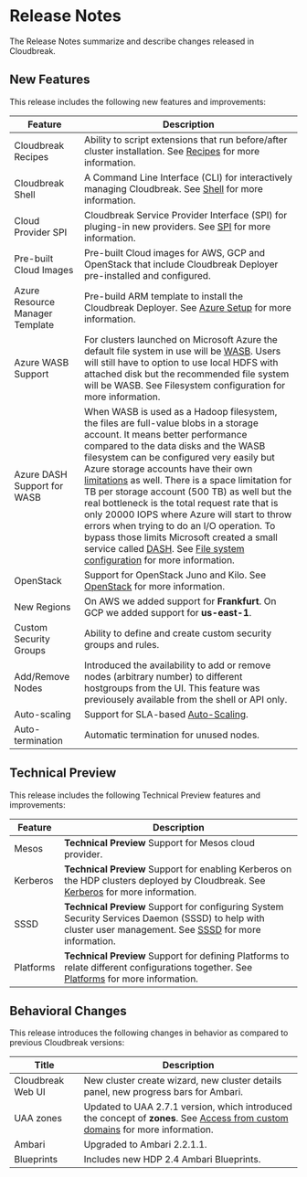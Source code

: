 # Release Notes

The Release Notes summarize and describe changes released in Cloudbreak.

## New Features

This release includes the following new features and improvements:

| Feature | Description |
|----|----|
| Cloudbreak Recipes | Ability to script extensions that run before/after cluster installation. See [Recipes](recipes.md) for more information. |
| Cloudbreak Shell | A Command Line Interface (CLI) for interactively managing Cloudbreak. See [Shell](shell.md) for more information. |
| Cloud Provider SPI | Cloudbreak Service Provider Interface (SPI) for pluging-in new providers. See [SPI](spi.md) for more information. |
| Pre-built Cloud Images | Pre-built Cloud images for AWS, GCP and OpenStack that include Cloudbreak Deployer pre-installed and configured.|
| Azure Resource Manager Template | Pre-build ARM template to install the Cloudbreak Deployer. See [Azure Setup](azure.md) for more information. |
| Azure WASB Support| For clusters launched on Microsoft Azure the default file system in use will be [WASB](http://blogs.msdn.com/b/cindygross/archive/2015/02/04/understanding-wasb-and-hadoop-storage-in-azure.aspx). Users will still have to option to use local HDFS with attached disk but the recommended file system will be WASB. See Filesystem configuration for more information.|
| Azure DASH Support for WASB| When WASB is used as a Hadoop filesystem, the files are full-value blobs in a storage account. It means better performance compared to the data disks and the WASB filesystem can be configured very easily but Azure storage accounts have their own [limitations](https://azure.microsoft.com/en-us/documentation/articles/azure-subscription-service-limits/#storage-limits) as well. There is a space limitation for TB per storage account (500 TB) as well but the real bottleneck is the total request rate that is only 20000 IOPS where Azure will start to throw errors when trying to do an I/O operation. To bypass those limits Microsoft created a small service called [DASH](https://github.com/MicrosoftDX/Dash). See [File system configuration](azure.md#file-system-configuration) for more information. |
| OpenStack | Support for OpenStack Juno and Kilo. See [OpenStack](openstack.md) for more information. |
| New Regions| On AWS we added support for **Frankfurt**. On GCP we added support for **us-east-1**.|
| Custom Security Groups | Ability to define and create custom security groups and rules. |
| Add/Remove Nodes | Introduced the availability to add or remove nodes (arbitrary number) to different hostgroups from the UI. This feature was previousely available from the shell or API only. |
| Auto-scaling | Support for SLA-based [Auto-Scaling](periscope.md). |
| Auto-termination | Automatic termination for unused nodes. |

## Technical Preview

This release includes the following Technical Preview features and improvements:

| Feature | Description |
|----|----|
| Mesos | **Technical Preview** Support for Mesos cloud provider. |
| Kerberos | **Technical Preview** Support for enabling Kerberos on the HDP clusters deployed by Cloudbreak. See [Kerberos](kerberos.md) for more information. |
| SSSD | **Technical Preview** Support for configuring System Security Services Daemon (SSSD) to help with cluster user management. See [SSSD](sssd.md) for more information. |
| Platforms | **Technical Preview** Support for defining Platforms to relate different configurations together. See [Platforms](topologies.md) for more information. |


## Behavioral Changes

This release introduces the following changes in behavior as compared to previous Cloudbreak versions:

| Title | Description |
|----|----|
| Cloudbreak Web UI | New cluster create wizard, new cluster details panel, new progress bars for Ambari. |
| UAA zones | Updated to UAA 2.7.1 version, which introduced the concept of **zones**. See [Access from custom domains](configuration.md) for more information.|
| Ambari | Upgraded to Ambari 2.2.1.1. |
| Blueprints | Includes new HDP 2.4 Ambari Blueprints. |


